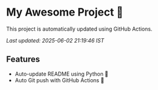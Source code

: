 # My Awesome Project 🚀

This project is automatically updated using GitHub Actions.

_Last updated: 2025-06-02 21:19:46 IST_

## Features
- Auto-update README using Python 🐍
- Auto Git push with GitHub Actions 🤖
